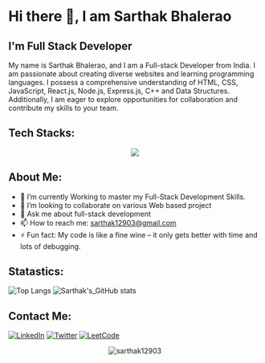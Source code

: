 # Hi there 👋, I am Sarthak Bhalerao
## I'm Full Stack Developer 

My name is Sarthak Bhalerao, and I am a Full-stack Developer from India. I am passionate about creating diverse websites and learning programming languages. I possess a comprehensive understanding of HTML, CSS, JavaScript, React.js, Node.js, Express.js, C++ and Data Structures. Additionally, I am eager to explore opportunities for collaboration and contribute my skills to your team.


## Tech Stacks:  


<p align="center">
  <a href="#">
    <img src="https://skillicons.dev/icons?i=html,css,tailwindcss,js,nodejs,react,electron,expressjs,mongodb,postgresql,github,git,cpp,postman" />
  </a>
</p>

## About Me:
- 🌱 I’m currently Working to master my Full-Stack Development Skills. 
- 👯 I’m looking to collaborate on various Web based project 
- 💬 Ask me about full-stack development
- 📫 How to reach me: sarthak12903@gmail.com 
- ⚡ Fun fact: My code is like a fine wine – it only gets better with time and lots of debugging.





## Statastics:

![Top Langs](https://github-readme-stats.vercel.app/api/top-langs/?username=Sarthak12903&layout=donut&theme=dark)
![Sarthak's_GitHub stats](https://github-readme-stats.vercel.app/api?username=Sarthak12903&show_icons=true&theme=radical)



## Contact Me: 

[![LinkedIn](https://img.shields.io/badge/LinkedIn-blue?style=for-the-badge&logo=linkedin)](https://www.linkedin.com/in/sarthak-bhalerao12/)
[![Twitter](https://img.shields.io/badge/Twitter-blue?style=for-the-badge&logo=twitter)](https://x.com/SarthakB1209)
[![LeetCode](https://img.shields.io/badge/LeetCode-blue?style=for-the-badge&logo=leetcode)](https://leetcode.com/u/sarthak12903/)



<p align="center"> <img src="https://komarev.com/ghpvc/?username=Sarthak12903&label=Profile%20views&color=0e75b6&style=flat" alt="sarthak12903" /> </p>

